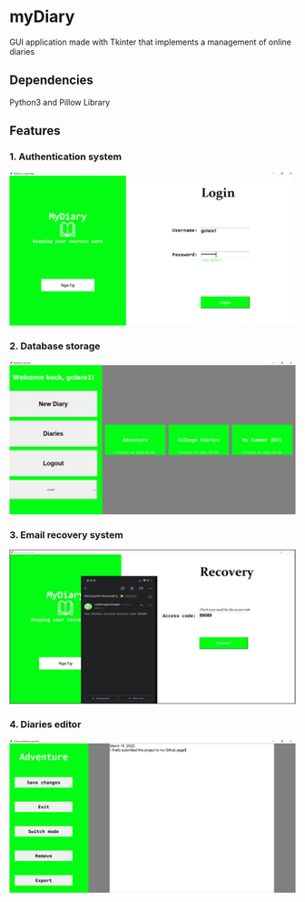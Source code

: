 # myDiary
GUI application made with Tkinter that implements a management of online diaries
## Dependencies
Python3 and Pillow Library
## Features
### 1. Authentication system
![](screenshots/login.PNG)
### 2. Database storage
![](screenshots/menu.PNG)
### 3. Email recovery system
![](screenshots/recovery.PNG)
### 4. Diaries editor
![](screenshots/diary_editor.PNG)


